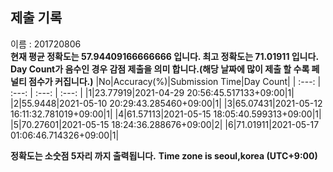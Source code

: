 


  
## 제출 기록  
이름 : 201720806  
**현재 평균 정확도는 57.94409166666666 입니다. 최고 정확도는 71.01911 입니다.**  
**Day Count가 음수인 경우 감점 제출을 의미 합니다.(해당 날짜에 많이 제출 할 수록 페널티 점수가 커집니다.)**
|No|Accuracy(%)|Submission Time|Day Count|
| :---: | :---: | :---: | :---: |
|1|23.77919|2021-04-29 20:56:45.517133+09:00|1|
|2|55.9448|2021-05-10 20:29:43.285460+09:00|1|
|3|65.07431|2021-05-12 16:11:32.781019+09:00|1|
|4|61.57113|2021-05-15 18:05:40.599313+09:00|1|
|5|70.27601|2021-05-15 18:24:36.288676+09:00|2|
|6|71.01911|2021-05-17 01:06:46.714326+09:00|1|


**정확도는 소숫점 5자리 까지 출력됩니다.**
**Time zone is seoul,korea (UTC+9:00)**
